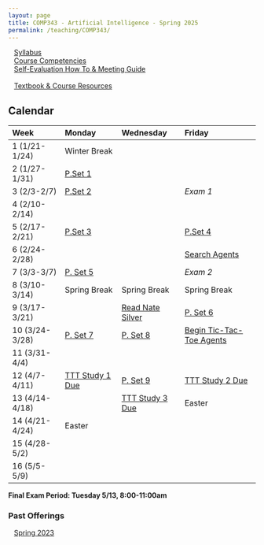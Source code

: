 ```yaml
---
layout: page
title: COMP343 - Artificial Intelligence - Spring 2025
permalink: /teaching/COMP343/
---
```


&nbsp;&nbsp;&nbsp;[Syllabus](/teaching/COMP343/sp25/comp343-syllabus.pdf)<br>
&nbsp;&nbsp;&nbsp;[Course Competencies](/teaching/COMP343/sp25/comp343-competencies.pdf)<br>
&nbsp;&nbsp;&nbsp;[Self-Evaluation How To & Meeting Guide](/teaching/ungrading/howto-portfolio)<br><br>
&nbsp;&nbsp;&nbsp;[Textbook & Course Resources](https://aima.cs.berkeley.edu/)

## Calendar

| Week | Monday | Wednesday | Friday |
| :-- | :-- | :-- | :-- |
| 1 (1/21-1/24) | Winter Break |  | | 
| 2 (1/27-1/31)| [P.Set 1](/teaching/COMP343/sp25/pset1/) | | | 
| 3 (2/3-2/7)| [P.Set 2](/teaching/COMP343/sp25/pset2/)| | *Exam 1* |
| 4 (2/10-2/14)|  | | |
| 5 (2/17-2/21)| [P.Set 3](/teaching/COMP343/sp25/pset3/) |  | [P.Set 4](/teaching/COMP343/sp25/pset4/) |
| 6 (2/24-2/28)| |  | [Search Agents](/teaching/COMP343/sp25/projects/search/) |
| 7 (3/3-3/7) | [P. Set 5](/teaching/COMP343/sp25/pset5/) |  | *Exam 2* |
| 8 (3/10-3/14) | Spring Break | Spring Break | Spring Break |
| 9 (3/17-3/21)| | [Read Nate Silver](/teaching/COMP343/sp25/pset6/) | [P. Set 6](/teaching/COMP343/sp25/pset6/) |
| 10 (3/24-3/28)| [P. Set 7](/teaching/COMP343/sp25/pset7/) | [P. Set 8](/teaching/COMP343/sp25/pset8/) | [Begin Tic-Tac-Toe Agents](/teaching/COMP343/tictactoe/) |
| 11 (3/31-4/4)| | | |
| 12 (4/7-4/11)| [TTT Study 1 Due](/teaching/COMP343/tictactoe/study1/) | [P. Set 9](/teaching/COMP343/sp25/pset9/) | [TTT Study 2 Due](/teaching/COMP343/tictactoe/study2/) |
| 13 (4/14-4/18)|  | [TTT Study 3 Due](/teaching/COMP343/tictactoe/study3/) | Easter |
| 14 (4/21-4/24)| Easter |  | |
| 15 (4/28-5/2)| | | | 
| 16 (5/5-5/9)| | | |  


**Final Exam Period: Tuesday 5/13, 8:00-11:00am**

### Past Offerings

&nbsp;&nbsp;&nbsp;[Spring 2023](/teaching/COMP343/sp23/)
